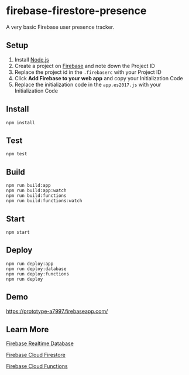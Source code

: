 # firebase-firestore-presence

A very basic Firebase user presence tracker.

## Setup
1. Install [Node.js](https://nodejs.org/en/download/)
2. Create a project on [Firebase](https://console.firebase.google.com/) and note down the Project ID
3. Replace the project id in the `.firebaserc` with your Project ID
4. Click **Add Firebase to your web app** and copy your Initialization Code
5. Replace the initialization code in the `app.es2017.js` with your Initialization Code

## Install
```
npm install
```

## Test
```
npm test
```

## Build
```
npm run build:app
npm run build:app:watch
npm run build:functions
npm run build:functions:watch
```

## Start
```
npm start
```

## Deploy
```
npm run deploy:app
npm run deploy:database
npm run deploy:functions
npm run deploy
```

## Demo
https://prototype-a7997.firebaseapp.com/

## Learn More

[Firebase Realtime Database](https://firebase.google.com/docs/database/)

[Firebase Cloud Firestore](https://firebase.google.com/docs/firestore/)

[Firebase Cloud Functions](https://firebase.google.com/docs/functions/)
